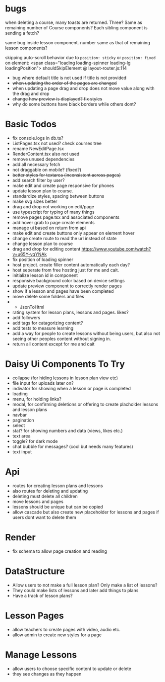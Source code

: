 # bugs

when deleting a course, many toasts are returned. Three? Same as remaining number of Course components? Each sibling component is sending a fetch?

same bug inside lesson component. number same as that of remaining lesson components?

skipping auto-scroll behavior due to `position: sticky` or `position: fixed` on element: <span class=​"loading loading-spinner loading-lg loadingPosition">​</span>​
shouldSkipElement @ layout-router.js:114

- bug where default title is not used if title is not provided
- ~~when updating the order of the pages are changed~~
- when updating a page drag and drop does not move value along with the drag and drop
- ~~change how preview is displayed? fix styles~~
- why do some buttons have black borders while others dont?

# Basic Todos

- fix console.logs in db.ts?
- ListPages.tsx not used? check courses tree
- rename NewEditPage.tsx
- RenderContent.tsx also not used
- remove unused dependencies
- add all necessary fetch
- not draggable on mobile? (fixed?)
- ~~better styles for textarea (inconsistent across pages)~~
- add search filter by user?
- make edit and create page responsive for phones
- update lesson plan to course.
- standardize styles, spacing between buttons
- make svg sizes better
- drag and drop not working on edit/page
- use typescript for typing of many things
- remove pages page.tsx and associated components
- add hover grab to page create elements
- manage ui based on return from api
- make edit and create buttons only appear on element hover
- change create route to read the url instead of state
- change lesson plan to course
- drag and drop for editing content https://www.youtube.com/watch?v=u65Y-vqYNAk
- fix position of loading spinner
- host project. create filler content automatically each day?
- host seperate from free hosting just for me and cait.
- initialize lesson id in component
- responsive background color based on device settings
- update preview component to correctly render pages
- show if a lesson and pages have been completed
- move delete some folders and files
- - JsonToHtml
- rating system for lesson plans, lessons and pages. likes?
- add followers
- add tags for catagorizing content?
- add tests to measure learning
- add a way for people to create lessons without being users, but also not seeing other peoples content without signing in.
- return all content except for me and cait

# Daisy Ui Components To Try

- collapse (for hiding lessons in lesson plan view etc)
- file input for uploads later on?
- indivator for showing when a lesson or page is completed
- loading
- menu, for holding links?
- modal, for confirming deletions or offering to create placholder lessons and lesson plans
- navbar
- pagination
- select
- stat? for showing numbers and data (views, likes etc.)
- text area
- toggle? for dark mode
- chat bubble for messages? (cool but needs many features)
- text input

# Api

- routes for creating lesson plans and lessons
- also routes for deleting and updating
- deleting must delete all children
- move lessons and pages
- lessons should be unique but can be copied
- allow cascade but also create new placeholder for lessons and pages if users dont want to delete them

# Render

- fix schema to allow page creation and reading

# DataStructure

- Allow users to not make a full lesson plan? Only make a list of lessons?
- They could make lists of lessons and later add things to plans
- Have a track of lesson plans?

# Lesson Pages

- allow teachers to create pages with video, audio etc.
- allow admin to create new styles for a page

# Manage Lessons

- allow users to choose specific content to update or delete
- they see changes as they happen
